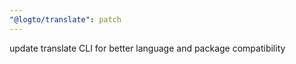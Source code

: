```yaml
---
"@logto/translate": patch
---
```


update translate CLI for better language and package compatibility
